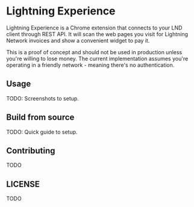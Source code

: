 # Lightning Experience
Lightning Experience is a Chrome extension that connects to your LND client through REST API. It will scan the web pages you visit for Lightning Network invoices and show a convenient widget to pay it.

This is a proof of concept and should not be used in production unless you're willing to lose money. The current implementation assumes you're operating in a friendly network - meaning there's no authentication.

## Usage
TODO: Screenshots to setup.

## Build from source
TODO: Quick guide to setup.

## Contributing
TODO

## LICENSE
TODO
